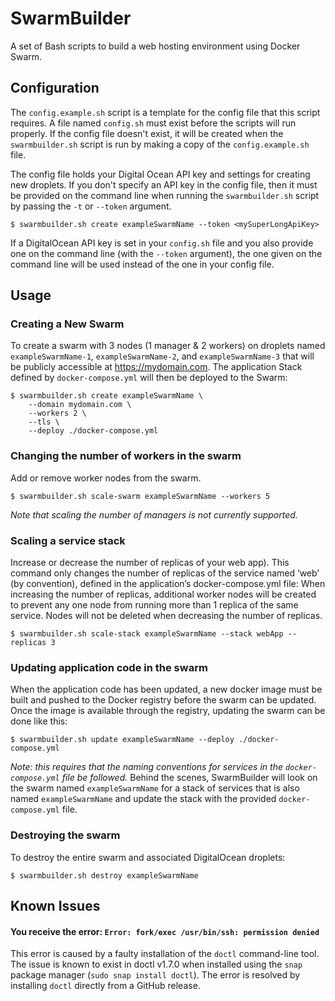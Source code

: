 # SwarmBuilder
A set of Bash scripts to build a web hosting environment using Docker Swarm.

## Configuration
The `config.example.sh` script is a template for the config file that this script requires.
A file named `config.sh` must exist before the scripts will run properly.  If the config file doesn't
exist, it will be created when the `swarmbuilder.sh` script is run by making a copy of the
`config.example.sh` file.

The config file holds your Digital Ocean API key and settings for creating new droplets.
If you don't specify an API key in the config file, then it must be provided on the command line
when running the `swarmbuilder.sh` script by passing the `-t` or `--token` argument.

    $ swarmbuilder.sh create exampleSwarmName --token <mySuperLongApiKey>

If a DigitalOcean API key is set in your `config.sh` file and you also provide one on the
command line (with the `--token` argument), the one given on the command line will be used instead
of the one in your config file.

## Usage

### Creating a New Swarm
To create a swarm with 3 nodes (1 manager & 2 workers) on droplets named `exampleSwarmName-1`, `exampleSwarmName-2`, and `exampleSwarmName-3` that will be publicly accessible at https://mydomain.com.  The application Stack defined by `docker-compose.yml` will then be deployed to the Swarm:
	
    $ swarmbuilder.sh create exampleSwarmName \
        --domain mydomain.com \
        --workers 2 \
        --tls \
        --deploy ./docker-compose.yml
        
### Changing the number of workers in the swarm
Add or remove worker nodes from the swarm.

    $ swarmbuilder.sh scale-swarm exampleSwarmName --workers 5
    
*Note that scaling the number of managers is not currently supported.*

### Scaling a service stack
Increase or decrease the number of replicas of your web app).
This command only changes the number of replicas of the service named ‘web’ (by convention), defined in the application’s docker-compose.yml file:
When increasing the number of replicas, additional worker nodes will be created to prevent
any one node from running more than 1 replica of the same service.
Nodes will not be deleted when decreasing the number of replicas.

    $ swarmbuilder.sh scale-stack exampleSwarmName --stack webApp --replicas 3
    
### Updating application code in the swarm
When the application code has been updated, a new docker image must be built and pushed to the Docker registry before the swarm can be updated.  Once the image is available through the registry, updating the swarm can be done like this:

    $ swarmbuilder.sh update exampleSwarmName --deploy ./docker-compose.yml

*Note: this requires that the naming conventions for services in the `docker-compose.yml` file be followed.*
Behind the scenes, SwarmBuilder will look on the swarm named `exampleSwarmName` for a stack of services that is also named `exampleSwarmName` and update the stack with the provided `docker-compose.yml` file.
    
### Destroying the swarm
To destroy the entire swarm and associated DigitalOcean droplets:

    $ swarmbuilder.sh destroy exampleSwarmName 

## Known Issues

#### You receive the error: `Error: fork/exec /usr/bin/ssh: permission denied`
This error is caused by a faulty installation of the `doctl` command-line tool.
The issue is known to exist in doctl v1.7.0 when installed using the `snap`
package manager (`sudo snap install doctl`).
The error is resolved by installing `doctl` directly from a GitHub release.
  